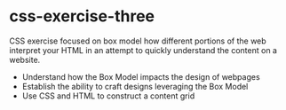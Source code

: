 # css-exercise-three
CSS exercise focused on box model
 how different portions of the web interpret your HTML in an attempt to quickly understand the content on a website.
 - Understand how the Box Model impacts the design of webpages
 - Establish the ability to craft designs leveraging the Box Model
 - Use CSS and HTML to construct a content grid
